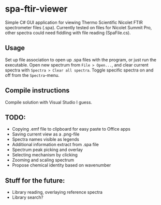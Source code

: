 # spa-ftir-viewer
Simple C# GUI application for viewing Thermo Scientific Nicolet FTIR spectrometer files (.spa). Currently tested on files for Nicolet Summit Pro, other spectra could need fiddling with file reading (SpaFile.cs).

## Usage
Set up file association to open up .spa files with the program, or just run the executable. Open new spectrum from `File > Open...`, and clear current spectra with `Spectra > Clear all spectra`. Toggle specific spectra on and off from the `Spectra`-menu.

## Compile instructions
Compile solution with Visual Studio I guess.

## TODO:
* Copying .emf file to clipboard for easy paste to Office apps
* Saving current view as a .png-file
* Spectra names visible as legends
* Additional information extract from .spa file
* Spectrum peak picking and overlay
* Selecting mechanism by clicking
* Zooming and scaling spectrum
* Propose chemical identity based on wavenumber

## Stuff for the future:
* Library reading, overlaying reference spectra
* Library search?
